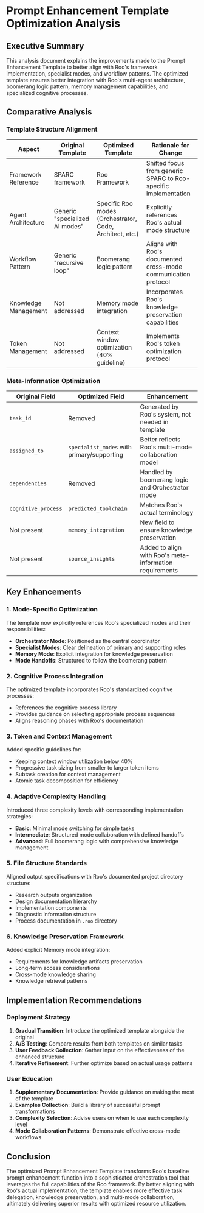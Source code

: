 # Prompt Enhancement Template Optimization Analysis

## Executive Summary

This analysis document explains the improvements made to the Prompt Enhancement Template to better align with Roo's framework implementation, specialist modes, and workflow patterns. The optimized template ensures better integration with Roo's multi-agent architecture, boomerang logic pattern, memory management capabilities, and specialized cognitive processes.

## Comparative Analysis

### Template Structure Alignment

| Aspect | Original Template | Optimized Template | Rationale for Change |
|--------|------------------|-------------------|----------------------|
| Framework Reference | SPARC framework | Roo Framework | Shifted focus from generic SPARC to Roo-specific implementation |
| Agent Architecture | Generic "specialized AI modes" | Specific Roo modes (Orchestrator, Code, Architect, etc.) | Explicitly references Roo's actual mode structure |
| Workflow Pattern | Generic "recursive loop" | Boomerang logic pattern | Aligns with Roo's documented cross-mode communication protocol |
| Knowledge Management | Not addressed | Memory mode integration | Incorporates Roo's knowledge preservation capabilities |
| Token Management | Not addressed | Context window optimization (40% guideline) | Implements Roo's token optimization protocol |

### Meta-Information Optimization

| Original Field | Optimized Field | Enhancement |
|----------------|-----------------|-------------|
| `task_id` | Removed | Generated by Roo's system, not needed in template |
| `assigned_to` | `specialist_modes` with primary/supporting | Better reflects Roo's multi-mode collaboration model |
| `dependencies` | Removed | Handled by boomerang logic and Orchestrator mode |
| `cognitive_process` | `predicted_toolchain` | Matches Roo's actual terminology |
| Not present | `memory_integration` | New field to ensure knowledge preservation |
| Not present | `source_insights` | Added to align with Roo's meta-information requirements |

## Key Enhancements

### 1. Mode-Specific Optimization

The template now explicitly references Roo's specialized modes and their responsibilities:

- **Orchestrator Mode**: Positioned as the central coordinator
- **Specialist Modes**: Clear delineation of primary and supporting roles
- **Memory Mode**: Explicit integration for knowledge preservation
- **Mode Handoffs**: Structured to follow the boomerang pattern

### 2. Cognitive Process Integration

The optimized template incorporates Roo's standardized cognitive processes:

- References the cognitive process library
- Provides guidance on selecting appropriate process sequences
- Aligns reasoning phases with Roo's documentation

### 3. Token and Context Management

Added specific guidelines for:

- Keeping context window utilization below 40%
- Progressive task sizing from smaller to larger token items
- Subtask creation for context management
- Atomic task decomposition for efficiency

### 4. Adaptive Complexity Handling

Introduced three complexity levels with corresponding implementation strategies:

- **Basic**: Minimal mode switching for simple tasks
- **Intermediate**: Structured mode collaboration with defined handoffs
- **Advanced**: Full boomerang logic with comprehensive knowledge management

### 5. File Structure Standards

Aligned output specifications with Roo's documented project directory structure:

- Research outputs organization
- Design documentation hierarchy
- Implementation components
- Diagnostic information structure
- Process documentation in `.roo` directory

### 6. Knowledge Preservation Framework

Added explicit Memory mode integration:

- Requirements for knowledge artifacts preservation
- Long-term access considerations
- Cross-mode knowledge sharing
- Knowledge retrieval patterns

## Implementation Recommendations

### Deployment Strategy

1. **Gradual Transition**: Introduce the optimized template alongside the original
2. **A/B Testing**: Compare results from both templates on similar tasks
3. **User Feedback Collection**: Gather input on the effectiveness of the enhanced structure
4. **Iterative Refinement**: Further optimize based on actual usage patterns

### User Education

1. **Supplementary Documentation**: Provide guidance on making the most of the template
2. **Examples Collection**: Build a library of successful prompt transformations
3. **Complexity Selection**: Advise users on when to use each complexity level
4. **Mode Collaboration Patterns**: Demonstrate effective cross-mode workflows

## Conclusion

The optimized Prompt Enhancement Template transforms Roo's baseline prompt enhancement function into a sophisticated orchestration tool that leverages the full capabilities of the Roo framework. By better aligning with Roo's actual implementation, the template enables more effective task delegation, knowledge preservation, and multi-mode collaboration, ultimately delivering superior results with optimized resource utilization.